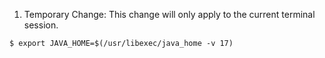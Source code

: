 1. Temporary Change: This change will only apply to the current terminal session.
```
$ export JAVA_HOME=$(/usr/libexec/java_home -v 17)
```
